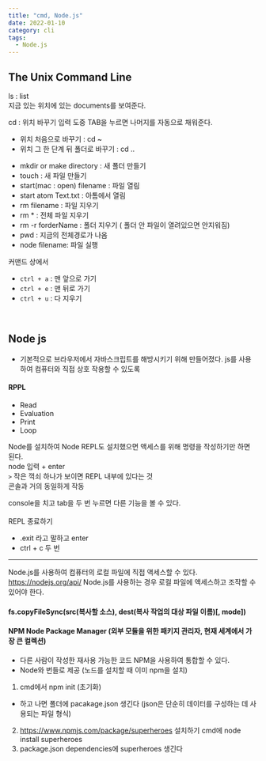 ```yaml
---
title: "cmd, Node.js"
date: 2022-01-10
category: cli
tags:
  - Node.js
---
```



## The Unix Command Line
ls : list   
지금 있는 위치에 있는 documents를 보여준다.

cd : 위치 바꾸기
입력 도중 TAB을 누르면 나머지를 자동으로 채워준다.                            

- 위치 처음으로 바꾸기 
: cd ~
- 위치 그 한 단계 뒤 폴더로 바꾸기 
: cd .. 

* mkdir or make directory : 새 폴더 만들기
* touch : 새 파일 만들기
* start(mac : open) filename : 파일 열림
* start atom Text.txt : 아톰에서 열림
* rm filename : 파일 지우기
* rm * : 전체 파일 지우기 
* rm -r forderName : 폴더 지우기 ( 폴더 안 파일이 열려있으면 안지워짐)
* pwd : 지금의 전체경로가 나옴
* node filename: 파일 실행

커맨드 상에서   
* `ctrl + a` : 맨 앞으로 가기
* `ctrl + e` : 맨 뒤로 가기
* `ctrl + u` : 다 지우기
  
<br>

## Node js
- 기본적으로 브라우저에서 자바스크립트를 해방시키기 위해 만들어졌다. 
js를 사용하여 컴퓨터와 직접 상호 작용할 수 있도록 


#### RPPL
  - Read
  - Evaluation
  - Print
  - Loop 

Node를 설치하여 Node REPL도 설치했으면 액세스를 위해 명령을 작성하기만 하면 된다.  
node 입력 + enter    
`>` 작은 꺽쇠 하나가 보이면 REPL 내부에 있다는 것    
콘솔과 거의 동일하게 작동  

console을 치고 tab을 두 번 누르면 다른 기능을 볼 수 있다.   
<br>
REPL 종료하기  
- .exit 라고 말하고 enter
- ctrl + c 두 번   

___

Node.js를 사용하여 컴퓨터의 로컬 파일에 직접 액세스할 수 있다.
<https://nodejs.org/api/>
Node.js를 사용하는 경우 로컬 파일에 액세스하고 조작할 수 있어야 한다.

#### fs.copyFileSync(src(복사할 소스), dest(복사 작업의 대상 파일 이름)[, mode])

#### NPM Node Package Manager (외부 모듈을 위한 패키지 관리자, 현재 세계에서 가장 큰 컬렉션)
- 다른 사람이 작성한 재사용 가능한 코드 NPM을 사용하여 통합할 수 있다. 
- Node와 번들로 제공 (노드를 설치할 때 이미 npm을 설치)


1. cmd에서 npm init (초기화)
  - 하고 나면 폴더에 pacakage.json 생긴다 (json은 단순히 데이터를 구성하는 데 사용되는 파일 형식)
2. https://www.npmjs.com/package/superheroes 설치하기
  cmd에 node install superheroes 
3. package.json dependencies에 superheroes 생긴다